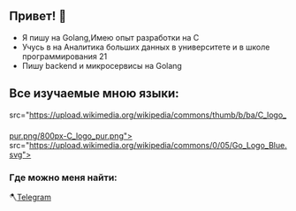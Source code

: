 ## Привет! 👋

* Я пишу на Golang,Имею опыт разработки на C 
* Учусь в на Аналитика больших данных в университете и в школе программирования 21
* Пишу backend и микросервисы на Golang 

## Все изучаемые мною языки:
src="https://upload.wikimedia.org/wikipedia/commons/thumb/b/ba/C_logo_pur.png/800px-C_logo_pur.png"> <img height="35"> src="https://upload.wikimedia.org/wikipedia/commons/0/05/Go_Logo_Blue.svg">


### Где можно меня найти:

🪓[Telegram](@vlad_vlk) 

